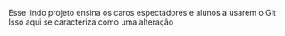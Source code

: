 Esse lindo projeto ensina os caros espectadores e alunos a usarem o Git
Isso aqui se caracteriza como uma alteração